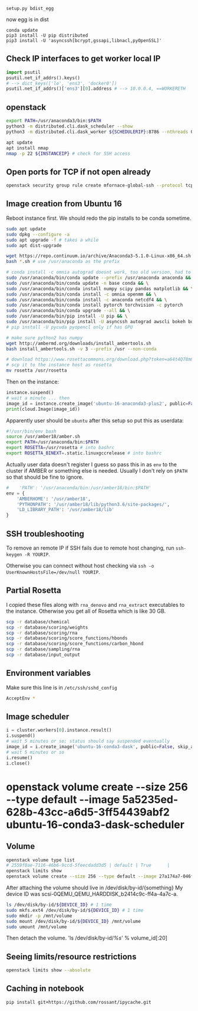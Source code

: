 `setup.py bdist_egg`

now egg is in dist

```
conda update
pip3 install -U pip distributed
pip3 install -U 'asyncssh[bcrypt,gssapi,libnacl,pyOpenSSL]'
```

## Check IP interfaces to get worker local IP

```python
import psutil
psutil.net_if_addrs().keys()
# --> dict_keys(['lo', 'ens3', 'docker0'])
psutil.net_if_addrs()['ens3'][0].address # --> 10.0.0.4, ==WORKERETH
```

## openstack

```bash
export PATH=/usr/anaconda3/bin:$PATH
python3 -m distributed.cli.dask_scheduler --show
python3 -m distributed.cli.dask_worker ${SCHEDULERIP}:8786 --nthreads 0 --nprocs 1 --listen-address tcp://${WORKERETH}:8001 --contact-address tcp://${WORKERIP}:8001
```

```bash
apt update
apt install nmap
nmap -p 22 ${INSTANCEIP} # check for SSH access
```

## Open ports for TCP if not open already

```bash
openstack security group rule create mfornace-global-ssh --protocol tcp --dst-port 8000:9000 --remote-ip 0.0.0.0/0
```

## Image creation from Ubuntu 16
Reboot instance first. We should redo the pip installs to be conda sometime.
```bash
sudo apt update
sudo dpkg --configure -a
sudo apt upgrade -f # takes a while
sudo apt dist-upgrade

wget https://repo.continuum.io/archive/Anaconda3-5.1.0-Linux-x86_64.sh
bash *.sh # use /usr/anaconda as the prefix

# conda install -c omnia autograd doesnt work, too old version, had to install from setup.py
sudo /usr/anaconda/bin/conda update --prefix /usr/anaconda anaconda && \
sudo /usr/anaconda/bin/conda update -n base conda && \
sudo /usr/anaconda/bin/conda install numpy scipy pandas matplotlib && \
sudo /usr/anaconda/bin/conda install -c omnia openmm && \
sudo /usr/anaconda/bin/conda install -c anaconda netcdf4 && \
sudo /usr/anaconda/bin/conda install pytorch torchvision -c pytorch
sudo /usr/anaconda/bin/conda upgrade --all && \
sudo /usr/anaconda/bin/pip install -U pip && \
sudo /usr/anaconda/bin/pip install -U asyncssh autograd awscli bokeh boto3 cloudpickle dask distributed Flask gitpython Gpy ipyparallel joblib keras more_itertools nbdime neutron paramiko parmed psutil python-cinderclient==3.5.0 python-dateutil==2.7.2 python-designateclient==2.9.0 python-editor==1.0.3 python-glanceclient==2.11.0 python-heatclient==1.15.0 python-json-logger python-keystoneclient==3.16.0 python-mimeparse==1.6.0 python-neutronclient==6.8.0 python-novaclient==9.1.1 python-openstackclient==3.15.0 python-swiftclient==3.5.0 s3fs scikit-learn seaborn tenacity tensorboard==1.7.0 tensorflow-tensorboard==1.5.1 tensorflow==1.7.0 termcolor theano watchtower xarray yolk3k
# pip install -U pycuda pyopencl only if has GPU

# make sure python2 has numpy
wget http://ambermd.org/downloads/install_ambertools.sh
bash install_ambertools.sh -v 3 --prefix /usr --non-conda

# download https://www.rosettacommons.org/download.php?token=a64t4Q78m&file=rosetta_bin_linux_3.9_bundle.tgz and extract on own computer
# scp it to the instance host as rosetta
mv rosetta /usr/rosetta
```

Then on the instance:
```python
instance.suspend()
# wait a minute ... then
image_id = instance.create_image('ubuntu-16-anaconda3-plus2', public=False, skip_atmosphere='yes')
print(cloud.Image(image_id))
```

Apparently user should be `ubuntu` after this setup so put this as userdata:
```bash
#!/usr/bin/env bash
source /usr/amber18/amber.sh
export PATH=/usr/anaconda/bin:$PATH
export ROSETTA=/usr/rosetta # into bashrc
export ROSETTA_BINEXT=.static.linuxgccrelease # into bashrc
```

Actually user data doesn't register I guess so pass this in as `env` to
the cluster if AMBER or something else is needed. Usually I don't rely on `$PATH`
so that should be fine to ignore.
```python
#    'PATH': '/usr/anaconda/bin:/usr/amber18/bin:$PATH'
env = {
    'AMBERHOME': '/usr/amber18',
    'PYTHONPATH': '/usr/amber18/lib/python3.6/site-packages/',
    'LD_LIBRARY_PATH': '/usr/amber18/lib'
}
```

## SSH troubleshooting
To remove an remote IP if SSH fails due to remote host changing, run
`ssh-keygen -R YOURIP`.

Otherwise you can connect without host checking via
`ssh -o UserKnownHostsFile=/dev/null YOURIP`.

## Partial Rosetta
I copied these files along with `rna_denovo` and `rna_extract` executables to the instance.
Otherwise you get all of Rosetta which is like 30 GB.

```bash
scp -r database/chemical
scp -r database/scoring/weights
scp -r database/scoring/rna
scp -r database/scoring/score_functions/hbonds
scp -r database/scoring/score_functions/carbon_hbond
scp -r database/sampling/rna
scp -r database/input_output
```

## Environment variables
Make sure this line is in `/etc/ssh/sshd_config`
```bash
AcceptEnv *
```

## Image scheduler
```python
i = cluster.workers[0].instance.result()
i.suspend()
# wait 5 minutes or so; status should say suspended eventually
image_id = i.create_image('ubuntu-16-conda3-dask', public=False, skip_atmosphere='yes')
# wait 5 minutes or so
i.resume()
i.close()
```

# openstack volume create --size 256 --type default --image 5a5235ed-628b-43cc-a6d5-3ff54439abf2 ubuntu-16-conda3-dask-scheduler

## Volume
```bash
openstack volume type list
# 2559f0ae-7116-46b6-9ccd-5feecdadd3d5 | default | True      |
openstack limits show
openstack volume create --size 256 --type default --image 27a174a7-046f-41a6-8952-2b86a28ff599 ubuntu-16-conda3-dask-scheduler
```
After attaching the volume should live in /dev/disk/by-id/{something}
My device ID was scsi-0QEMU_QEMU_HARDDISK_b2414c9c-ff4a-4a7c-a.
```bash
ls /dev/disk/by-id/${DEVICE_ID} # 1 time
sudo mkfs.ext4 /dev/disk/by-id/${DEVICE_ID} # 1 time
sudo mkdir -p /mnt/volume
sudo mount /dev/disk/by-id/${DEVICE_ID} /mnt/volume
sudo umount /mnt/volume
```
Then detach the volume.
'ls /dev/disk/by-id/*%s*' % volume_id[:20]

## Seeing limits/resource restrictions
```bash
openstack limits show --absolute
```

## Caching in notebook
```bash
pip install git+https://github.com/rossant/ipycache.git
```
